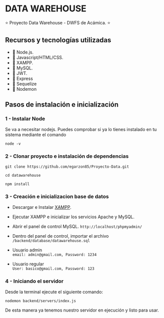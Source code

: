 # DATA WAREHOUSE

:star: Proyecto Data Warehouse - DWFS de Acámica. :star:

## Recursos y tecnologías utilizadas

- :pushpin:   Node.js.
- :pushpin:   Javascript/HTML/CSS.
- :pushpin:   XAMPP.
- :pushpin:   MySQL.
- :pushpin:   JWT.
- :pushpin:   Express
- :pushpin:   Sequelize
- :pushpin:   Nodemon

## Pasos de instalación e inicialización

### 1 - Instalar Node

Se va a necesitar nodejs. Puedes comprobar si ya lo tienes instalado en tu sistema mediante el comando

`node -v`

### 2 - Clonar proyecto e instalación de dependencias

`git clone https://github.com/egarzon85/Proyecto-Data.git`

`cd datawarehouse`

`npm install`

### 3 - Creación e inicializacion base de datos

- Descargar e Instalar [XAMPP](http://sourceforge.net/projects/xampp/files/).
- Ejecutar XAMPP e inicializar los servicios Apache y MySQL.
- Abrir el panel de control MySQL. `http://localhost/phpmyadmin/`
- Dentro del panel de control, importar el archivo `/backend/database/datawarehouse.sql`


- Usuario admin  
`email: admin@gmail.com, Password: 1234`

- Usuario regular  
`User: basico@gmail.com, Password: 123`

### 4 - Iniciando el servidor

Desde la terminal ejecute el siguiente comando:

`nodemon backend/servers/index.js`

De esta manera ya tenemos nuestro servidor en ejecución y listo para usar.